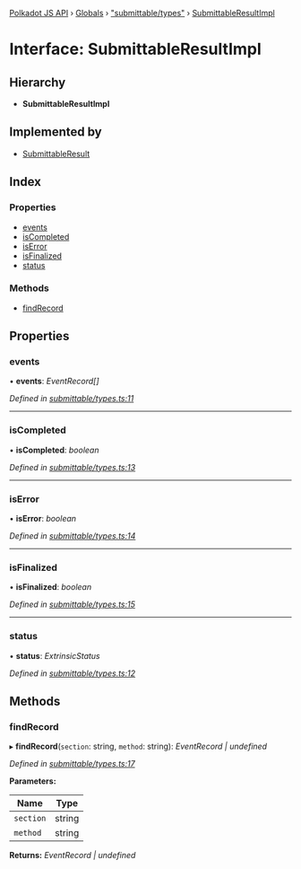 [Polkadot JS API](../README.md) › [Globals](../globals.md) › ["submittable/types"](../modules/_submittable_types_.md) › [SubmittableResultImpl](_submittable_types_.submittableresultimpl.md)

# Interface: SubmittableResultImpl

## Hierarchy

* **SubmittableResultImpl**

## Implemented by

* [SubmittableResult](../classes/_submittable_result_.submittableresult.md)

## Index

### Properties

* [events](_submittable_types_.submittableresultimpl.md#events)
* [isCompleted](_submittable_types_.submittableresultimpl.md#iscompleted)
* [isError](_submittable_types_.submittableresultimpl.md#iserror)
* [isFinalized](_submittable_types_.submittableresultimpl.md#isfinalized)
* [status](_submittable_types_.submittableresultimpl.md#status)

### Methods

* [findRecord](_submittable_types_.submittableresultimpl.md#findrecord)

## Properties

###  events

• **events**: *EventRecord[]*

*Defined in [submittable/types.ts:11](https://github.com/polkadot-js/api/blob/0b71291cf1/packages/api/src/submittable/types.ts#L11)*

___

###  isCompleted

• **isCompleted**: *boolean*

*Defined in [submittable/types.ts:13](https://github.com/polkadot-js/api/blob/0b71291cf1/packages/api/src/submittable/types.ts#L13)*

___

###  isError

• **isError**: *boolean*

*Defined in [submittable/types.ts:14](https://github.com/polkadot-js/api/blob/0b71291cf1/packages/api/src/submittable/types.ts#L14)*

___

###  isFinalized

• **isFinalized**: *boolean*

*Defined in [submittable/types.ts:15](https://github.com/polkadot-js/api/blob/0b71291cf1/packages/api/src/submittable/types.ts#L15)*

___

###  status

• **status**: *ExtrinsicStatus*

*Defined in [submittable/types.ts:12](https://github.com/polkadot-js/api/blob/0b71291cf1/packages/api/src/submittable/types.ts#L12)*

## Methods

###  findRecord

▸ **findRecord**(`section`: string, `method`: string): *EventRecord | undefined*

*Defined in [submittable/types.ts:17](https://github.com/polkadot-js/api/blob/0b71291cf1/packages/api/src/submittable/types.ts#L17)*

**Parameters:**

Name | Type |
------ | ------ |
`section` | string |
`method` | string |

**Returns:** *EventRecord | undefined*
